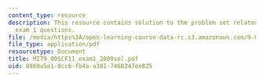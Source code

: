 ```yaml
---
content_type: resource
description: This resource contains solution to the problem set related to 2009 practice
  exam 1 questions.
file: /media/https%3A/open-learning-course-data-rc.s3.amazonaws.com/9-00sc-introduction-to-psychology-fall-2011/8969a5e18cc6fb4aa3817468247ee825_MIT9_00SCF11_exam1_2009sol.pdf
file_type: application/pdf
resourcetype: Document
title: MIT9_00SCF11_exam1_2009sol.pdf
uid: 8969a5e1-8cc6-fb4a-a381-7468247ee825
---
```

